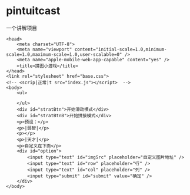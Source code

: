 # pintuitcast
一个讲解项目
<!DOCTYPE html>
<html>

	<head>
		<meta charset="UTF-8">
		<meta name="viewport" content="initial-scale=1.0,minimum-scale=1.0,maximum-scale=1.0,user-scalable=0" />
		<meta name="apple-mobile-web-app-capable" content="yes" />
		<title>拼图小游戏</title>
	</head>
	<link rel="stylesheet" href="base.css">
    <!-- <scrip|正常|t src="index.js"></script>  -->
	<body>
		<ul>

		</ul>
		<div id="stratBtn">开始滑动模式</div>
		<div id="stratBtnB">开始拼接模式</div>
		<p>预设：</p>
		<p>|弱智|</p>
		<p></p>
		<p>|天才|</p>
		<p>自定义在下面</p>
		<div id="option">
			<input type="text" id="imgSrc" placeholder="自定义图片地址" />
			<input type="text" id="row" placeholder="行" />
			<input type="text" id="col" placeholder="列" />
			<input type="submit" id="submit" value="确定" />
		</div>
	</body>
</html>

<script>
		var moving = false,
			step = 0,
			modle,
			oldChangeLiIndexs, difXe, difYe,
			li, goTime, stratTime, posC,
			dragLi, startTop, startLeft,
			btn = document.getElementById("stratBtn"),
			btnB = document.getElementById("stratBtnB"),
			imgSrc = document.getElementById("imgSrc"),
			myRow = document.getElementById("row"),
			myCol = document.getElementById("col"),
			sub = document.getElementById("submit"),
			p = document.getElementsByTagName("p"),
			ul = document.getElementsByTagName("ul")[0],
			sopportTouch = "ontouchstart" in document,
			tapClick =  "click",
			tapStart =  "mousedown",
			tapMove =  "mousemove",
			tapEnd =  "mouseup",
			option = {
				"imgSrc": "images/01.jpg",
				"row": 3,
				"col": 3,
				"width": 100
			};
		
		// sub.onclick = function() {
		// 	if (imgSrc.value) option.imgSrc = imgSrc.value;
		// 	if (myRow.value) option.row = myRow.value;
		// 	if (myCol.value) option.col = myCol.value;
		// 	if (imgSrc.value || myRow.value || myCol.value) {
		// 		init();
		// 		reset();
		// 	};
		// };

		// p[1].onclick = function() {
		// 	option.imgSrc = "images/02.jpg";
		// 	option.row = 3;
		// 	option.col = 3;
		// 	init();
		// 	reset();
		// };
		// p[2].onclick = function() {
		// 	option.imgSrc = "images/03.jpg";
		// 	option.row = 3;
		// 	option.col = 3;
		// 	init();
		// 	reset();
		// };
		// p[3].onclick = function() {
		// 	alert(1)
		// 	option.imgSrc = "images/04.jpg";
		// 	option.row = 4;
		// 	option.col = 4;
		// 	// init();
		// 	// reset();
		// };
		init();

		function init() {
			var wid = option.width,
				row = option.row,
				col = option.col,
				pos = [];
			if (goTime) {
				clearInterval(goTime)
			};
			if (stratTime) {
				clearInterval(stratTime)
			};
			step = 0;
			ul.innerHTML = "";
			btn.innerText = "开始滑动模式";
			btnB.innerText = "开始拖拽模式";
			btnB.style.backgroundColor = "salmon";
			btnB.style.backgroundColor = "salmon";
			for (var i = 0; i < row * col; i++) {
				ul.innerHTML += "<li></li>";
			}
			li = document.getElementsByTagName("li");
			ul.style.width = col * wid + "px";
			ul.style.height = row * wid + "px";
			for (var i = 0; i < option.row; i++) {
				for (var ii = 0; ii < option.col; ii++) {
					pos.push([i * wid, ii * wid]);
				};
			};
			posC = pos;
			for (var i = 0; i < li.length; i++) {
				li[i].style.backgroundImage = "url(" + option.imgSrc + ")";
				li[i].style.backgroundSize = col * wid + "px " + row * wid + "px";
				li[i].style.width = wid + "px";
				li[i].style.height = wid + "px";
				li[i].style.top = pos[i][0] + "px";
				li[i].style.left = pos[i][1] + "px";
				li[i].style.backgroundPosition = "-" + pos[i][1] + "px -" + pos[i][0] + "px";
				li[i].setAttribute("data", pos[i][0] + "," + pos[i][1]);
				li[i].indexs = i;
			};
			btn.addEventListener("click", start);
			btnB.addEventListener("click", startB);
		};

		function reset() {
			btn.style.backgroundColor = "salmon";
			btnB.style.backgroundColor = "salmon";
			for (var i = 0; i < li.length; i++) {
				li[i].removeEventListener(tapClick, clickLi);
				li[i].removeEventListener(tapStart, mouseDown);
			};
			ul.removeEventListener(tapMove, drag);
			ul.removeEventListener(tapEnd, stopDrag);
		};

		function start() {
			var _this = this;
			modle = 1;
			btnB.removeEventListener("click", startB);
			btnB.style.backgroundColor = "#808080";
			if (_this.innerText == "开始滑动模式" || _this.innerText.indexOf("过关") != -1) {
				hiddenLi = parseInt(Math.random() * li.length);
				moving = false;
				li[hiddenLi].id = "hidden";
				_this.innerText = "停止打乱";
				goTime = setInterval(function() {
					findRemovableLi();
				}, 100);
			} else if (_this.innerText == "停止打乱") {
				var times = 0;
				clearInterval(goTime);
				_this.innerText = "0s";
				stratTime = setInterval(function() {
					times++;
					_this.innerText = times + "s";
				}, 1000);
			};
			for (var i = 0; i < li.length; i++) {
				li[i].addEventListener(tapClick, clickLi);
				li[i].removeEventListener(tapStart, mouseDown);
			};
		};

		function startB() {
			modle = 2;
			btn.removeEventListener("click", start);
			btn.style.backgroundColor = "#808080";
			if (this.innerText == "开始拖拽模式") {
				disturb();
				for (var i = 0; i < li.length; i++) {
					li[i].addEventListener(tapStart, mouseDown);
					li[i].removeEventListener(tapClick, clickLi);
				};
			};
		};

		function disturb() {
			var posB = posC.slice(0);
			for (var i = 0; i < li.length; i++) {
				var posBLenght = posB.length,
					num = parseInt(Math.random() * posBLenght),
					topLeft = posB[num];
				li[i].style.top = topLeft[0] + "px";
				li[i].style.left = topLeft[1] + "px";
				posB.splice(num, 1);
			};
		};

		function mouseDown(event) {
			var e = event ? event : window.event,
				mx = sopportTouch ? e.touches[0].clientX : e.clientX,
				my = sopportTouch ? e.touches[0].clientY : e.clientY,
				ex = this.offsetLeft,
				ey = this.offsetTop;
			difXe = mx - ex;
			difYe = my - ey;
			dragLi = this;
			startTop = parseInt(this.style.top);
			startLeft = parseInt(this.style.left);
			ul.addEventListener(tapMove, drag);
			ul.addEventListener(tapEnd, stopDrag);
			ul.addEventListener("mouseleave", mouseOutUl);
		};

		function mouseOutUl() {
			dragLi.style.top = startTop + "px";
			dragLi.style.left = startLeft + "px";
			ul.removeEventListener(tapMove, drag);
		};

		function drag(event) {
			var e = event ? event : window.event,
				mx = sopportTouch ? e.touches[0].clientX : e.clientX,
				my = sopportTouch ? e.touches[0].clientY : e.clientY,
				ex = ul.offsetLeft,
				ey = ul.offsetTop,
				difX = mx - ex,
				difY = my - ey,
				top = difY - difYe,
				left = difX - difXe;
			dragLi.style.zIndex = 999;
			dragLi.style.top = top + "px";
			dragLi.style.left = left + "px";
		};

		function stopDrag(event) {
			ul.removeEventListener(tapMove, drag);
			ul.removeEventListener("mouseleave", mouseOutUl);
			dragLi.style.zIndex = 1;
			var e = event ? event : window.event,
				mx = sopportTouch ? e.changedTouches[0].clientX : e.clientX,
				my = sopportTouch ? e.changedTouches[0].clientY : e.clientY,
				ex = ul.offsetLeft,
				ey = ul.offsetTop,
				difX = mx - ex,
				difY = my - ey,
				nearestLi = findNearestLi(difY, difX),
				nearestTop = nearestLi ? parseInt(nearestLi.style.top) : startTop,
				nearestLeft = nearestLi ? parseInt(nearestLi.style.left) : startLeft;
			moveLi(dragLi, startTop, startLeft, nearestTop, nearestLeft, nearestLi);
		};
         // 拖拽
		function findNearestLi(top, left) {
			var newLi = document.getElementsByTagName("li"),
				wid = option.width,
				maxTopN = Math.floor(top / wid) * 100,
				maxLeftN = Math.floor(left / wid) * 100;
			if (maxTopN == startTop && maxLeftN == startLeft) {
				return false;
			}
			for (var i = 0; i < newLi.length; i++) {
				var liTop = parseInt(newLi[i].style.top),
					liLeft = parseInt(newLi[i].style.left);
				if (liTop == maxTopN && liLeft == maxLeftN) {
					return newLi[i];
				};
			};
		};

		function clickLi() {
			if (moving) return false;
			var _this = this,
				currentLiTop = parseInt(this.style.top),
				currentLiLeft = parseInt(this.style.left),
				blankTop = parseInt(document.getElementById("hidden").style.top),
				blankLeft = parseInt(document.getElementById("hidden").style.left);;
			if (currentLiTop == blankTop) {
				if (currentLiLeft == blankLeft - option.width || currentLiLeft == blankLeft + option.width) {
					//console.log("ok");
					moveLi(_this, currentLiTop, currentLiLeft, blankTop, blankLeft);
				};
			} else if (currentLiLeft == blankLeft) {
				if (currentLiTop == blankTop - option.width || currentLiTop == blankTop + option.width) {
					//console.log("ok");
					moveLi(_this, currentLiTop, currentLiLeft, blankTop, blankLeft);
				};
			};
		};

		function moveLi(_this, currentLiTop, currentLiLeft, blankTop, blankLeft, blankLi) {
			moving = true;
			_this.style.top = blankTop + "px";
			_this.style.left = blankLeft + "px";
			if (blankLi) {
				blankLi.style.top = currentLiTop + "px";
				blankLi.style.left = currentLiLeft + "px";
				step++;
				btnB.innerText = "已用了" + step + "步！";
			};
			if (document.getElementById("hidden")) {
				document.getElementById("hidden").style.top = currentLiTop + "px";
				document.getElementById("hidden").style.left = currentLiLeft + "px";
			};
			if (btn.innerText != "停止打乱" || btnB.innerText != "开始拖拽模式") checkComplate();
			setTimeout(function() {
				moving = false;
			}, 500);
		};
        // 开始打乱
		function findRemovableLi() {
			var blankLi = document.getElementById("hidden"),
				liList = document.getElementsByTagName("li"),
				blankLiTop = parseInt(blankLi.style.top),
				blankLiLeft = parseInt(blankLi.style.left),
				removableList = [];
			for (var i = 0; i < liList.length; i++) {
				var liTop = parseInt(liList[i].style.top),
					liLeft = parseInt(liList[i].style.left);
				if ((liTop == blankLiTop && (liLeft == blankLiLeft + option.width || liLeft == blankLiLeft - option.width)) || (liLeft == blankLiLeft && (liTop == blankLiTop + option.width || liTop == blankLiTop - option.width))) {
					removableList.push([liList[i].indexs, liTop, liLeft, i]);
				};
			};
			if (removableList.length != 0) {
				var num = parseInt(Math.random() * removableList.length),
					changeLiIndexs = removableList[num][0];
				if (changeLiIndexs == oldChangeLiIndexs) {
					findRemovableLi();
				} else {
					moveLi(liList[removableList[num][3]], removableList[num][1], removableList[num][2], blankLiTop, blankLiLeft);
					oldChangeLiIndexs = changeLiIndexs;
				};
			};
		};

		function checkComplate() {
			var newLi = document.getElementsByTagName("li"),
				complate = false;
			for (var i = 0; i < newLi.length; i++) {
				var currentLiTop = parseInt(newLi[i].style.top),
					currentLiLeft = parseInt(newLi[i].style.left),
					topLeft = currentLiTop + "," + currentLiLeft,
					data = newLi[i].attributes.data.value;
				if (data != topLeft) {
					return false
				} else {
					complate = true;
				}
			};
			if (complate) {
				if (modle == 1) {
					clearInterval(stratTime);
					setTimeout(function() {
						document.getElementById("hidden").id = "";
					}, 500);
					var txt = btn.innerText;
					btn.innerText = "过关！共用了" + txt;
					moving = true;
				} else {
					btnB.innerText = "过关！共用了" + step + "步！";
					ul.removeEventListener(tapMove, drag);
					ul.removeEventListener(tapEnd, stopDrag);
				};
				for (var i = 0; i < li.length; i++) {
					li[i].removeEventListener(tapClick, clickLi);
					li[i].removeEventListener(tapStart, mouseDown);
				};
			};
		};
		document.ontouchmove = function(e) {
			e.preventDefault();
		};
	</script>
